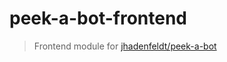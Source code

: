 # peek-a-bot-frontend
> Frontend module for [jhadenfeldt/peek-a-bot](https://github.com/jhadenfeldt/peek-a-bot)
